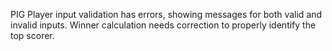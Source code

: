 PIG
Player input validation has errors, showing messages for both valid and invalid inputs.
Winner calculation needs correction to properly identify the top scorer.
